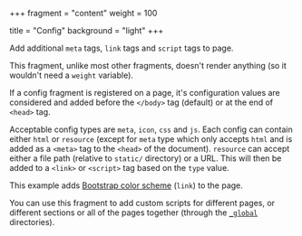 +++
fragment = "content"
weight = 100

title = "Config"
background = "light"
+++

Add additional `meta` tags, `link` tags and `script` tags to page.

<!--more-->

This fragment, unlike most other fragments, doesn't render anything (so it wouldn't need a `weight` variable).

If a config fragment is registered on a page, it's configuration values are considered and added before the `</body>` tag (default) or at the end of `<head>` tag.

Acceptable config types are `meta`, `icon`, `css` and `js`. Each config can contain either `html` or `resource` (except for `meta` type which only accepts `html` and is added as a `<meta>` tag to the `<head>` of the document). `resource` can accept either a file path (relative to `static/` directory) or a URL. This will then be added to a `<link>` or `<script>` tag based on the `type` value.

This example adds [Bootstrap color scheme](https://bootswatch.com/4/united/bootstrap.min.css) (`link`) to the page.

You can use this fragment to add custom scripts for different pages, or different sections or all of the pages together (through the [`_global`](/docs/fragments/#global-fragments) directories).
